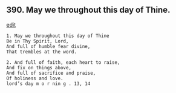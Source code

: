 
## 390.  May we throughout this day of Thine.
[edit](https://docs.google.com/document/d/12ZtO-xBa47VCgpDbIRaWzN1I8KtYOzmC/edit?mode=html)



    1. May we throughout this day of Thine
    Be in Thy Spirit, Lord,
    And full of humble fear divine,
    That trembles at the word.

    2. And full of faith, each heart to raise,
    And fix on things above,
    And full of sacrifice and praise,
    Of holiness and love.
    lord’s day m o r nin g . 13, 14
